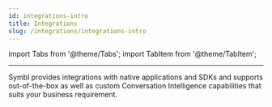 ```yaml
---
id: integrations-intro
title: Integrations
slug: /integrations/integrations-intro
---
```


import Tabs from '@theme/Tabs';
import TabItem from '@theme/TabItem';

---

Symbl provides integrations with native applications and SDKs and supports out-of-the-box as well as custom Conversation Intelligence capabilities that suits your business requirement. 